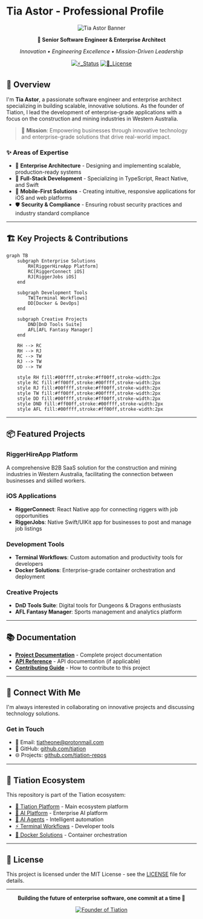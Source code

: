 # Tia Astor - Professional Profile

<div align="center">

![Tia Astor Banner](https://img.shields.io/badge/🔮_TIATION-Tia_Astor-00FFFF?style=for-the-badge&labelColor=0A0A0A&color=00FFFF)

**🌟 Senior Software Engineer & Enterprise Architect**

*Innovation • Engineering Excellence • Mission-Driven Leadership*

[![⚡_Status](https://img.shields.io/badge/⚡_Status-Active_Development-FF00FF?style=flat-square&labelColor=0A0A0A&logo=github&logoColor=white)](https://github.com/tiation/TiaAstor)
[![📄_License](https://img.shields.io/badge/📄_License-MIT-00FFFF?style=flat-square&labelColor=0A0A0A&logo=opensourceinitiative&logoColor=white)](https://github.com/tiation/TiaAstor/blob/main/LICENSE)

</div>

## 🚀 Overview

I'm **Tia Astor**, a passionate software engineer and enterprise architect specializing in building scalable, innovative solutions. As the founder of Tiation, I lead the development of enterprise-grade applications with a focus on the construction and mining industries in Western Australia.

> 🎯 **Mission**: Empowering businesses through innovative technology and enterprise-grade solutions that drive real-world impact.

### ✨ Areas of Expertise

- 🎯 **Enterprise Architecture** - Designing and implementing scalable, production-ready systems
- 🔧 **Full-Stack Development** - Specializing in TypeScript, React Native, and Swift
- 🌟 **Mobile-First Solutions** - Creating intuitive, responsive applications for iOS and web platforms
- 🛡️ **Security & Compliance** - Ensuring robust security practices and industry standard compliance

---

## 🏗️ Key Projects & Contributions

```mermaid
graph TB
    subgraph Enterprise Solutions
        RH[RiggerHireApp Platform]   
        RC[RiggerConnect iOS]   
        RJ[RiggerJobs iOS]   
    end
    
    subgraph Development Tools
        TW[Terminal Workflows]
        DD[Docker & DevOps]
    end
    
    subgraph Creative Projects
        DND[DnD Tools Suite]
        AFL[AFL Fantasy Manager]
    end
    
    RH --> RC
    RH --> RJ
    RC --> TW
    RJ --> TW
    DD --> TW
    
    style RH fill:#00ffff,stroke:#ff00ff,stroke-width:2px
    style RC fill:#ff00ff,stroke:#00ffff,stroke-width:2px
    style RJ fill:#00ffff,stroke:#ff00ff,stroke-width:2px
    style TW fill:#ff00ff,stroke:#00ffff,stroke-width:2px
    style DD fill:#00ffff,stroke:#ff00ff,stroke-width:2px
    style DND fill:#ff00ff,stroke:#00ffff,stroke-width:2px
    style AFL fill:#00ffff,stroke:#ff00ff,stroke-width:2px
```

---

## 📦 Featured Projects

### RiggerHireApp Platform
A comprehensive B2B SaaS solution for the construction and mining industries in Western Australia, facilitating the connection between businesses and skilled workers.

### iOS Applications
- **RiggerConnect**: React Native app for connecting riggers with job opportunities
- **RiggerJobs**: Native Swift/UIKit app for businesses to post and manage job listings

### Development Tools
- **Terminal Workflows**: Custom automation and productivity tools for developers
- **Docker Solutions**: Enterprise-grade container orchestration and deployment

### Creative Projects
- **DnD Tools Suite**: Digital tools for Dungeons & Dragons enthusiasts
- **AFL Fantasy Manager**: Sports management and analytics platform

---

## 📚 Documentation

- **[Project Documentation](docs/)** - Complete project documentation
- **[API Reference](docs/api.md)** - API documentation (if applicable)
- **[Contributing Guide](CONTRIBUTING.md)** - How to contribute to this project

---

## 🤝 Connect With Me

I'm always interested in collaborating on innovative projects and discussing technology solutions.

### Get in Touch

- 📧 Email: tiatheone@protonmail.com
- 💼 GitHub: [github.com/tiation](https://github.com/tiation)
- 🌐 Projects: [github.com/tiation-repos](https://github.com/tiation-repos)

---

## 🔮 Tiation Ecosystem

This repository is part of the Tiation ecosystem:

- [🌟 Tiation Platform](https://github.com/tiation/tiation) - Main ecosystem platform
- [🤖 AI Platform](https://github.com/tiation/tiation-ai-platform) - Enterprise AI platform
- [🤖 AI Agents](https://github.com/tiation/tiation-ai-agents) - Intelligent automation
- [⚡ Terminal Workflows](https://github.com/tiation/tiation-terminal-workflows) - Developer tools
- [🐳 Docker Solutions](https://github.com/tiation/tiation-docker-debian) - Container orchestration

---

## 📄 License

This project is licensed under the MIT License - see the [LICENSE](LICENSE) file for details.

---

<div align="center">
  <p>
    <strong>Building the future of enterprise software, one commit at a time 💫</strong>
  </p>
  <p>
    <a href="https://github.com/tiation">
      <img src="https://img.shields.io/badge/Founder-Tiation-cyan.svg" alt="Founder of Tiation">
    </a>
  </p>
</div>
